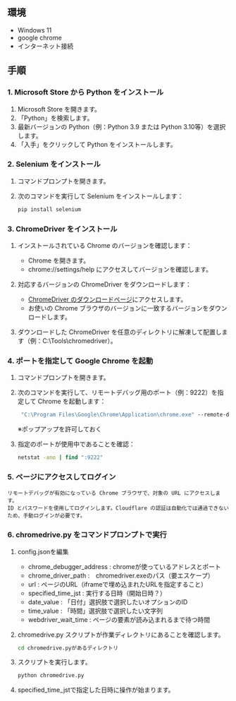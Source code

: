 ## 環境

- Windows 11
- google chrome
- インターネット接続

## 手順

### 1. Microsoft Store から Python をインストール

1. Microsoft Store を開きます。
2. 「Python」を検索します。
3. 最新バージョンの Python（例：Python 3.9 または Python 3.10等）を選択します。
4. 「入手」をクリックして Python をインストールします。

### 2. Selenium をインストール

1. コマンドプロンプトを開きます。
2. 次のコマンドを実行して Selenium をインストールします：

   ```cmd
   pip install selenium
   ```

### 3. ChromeDriver をインストール

1. インストールされている Chrome のバージョンを確認します：

   - Chrome を開きます。
   - chrome://settings/help にアクセスしてバージョンを確認します。

2. 対応するバージョンの ChromeDriver をダウンロードします：

   - [ChromeDriver のダウンロードページ](https://googlechromelabs.github.io/chrome-for-testing/)にアクセスします。
   - お使いの Chrome ブラウザのバージョンに一致するバージョンをダウンロードします。

3. ダウンロードした ChromeDriver を任意のディレクトリに解凍して配置します（例：C:\Tools\chromedriver）。

### 4. ポートを指定して Google Chrome を起動
1. コマンドプロンプトを開きます。

2. 次のコマンドを実行して、リモートデバッグ用のポート（例：9222）を指定して Chrome を起動します：

   ```cmd
    "C:\Program Files\Google\Chrome\Application\chrome.exe" --remote-debugging-port=9222 --user-data-dir="C:\ChromeProfile"
   ```

   ※ポップアップを許可しておく

3. 指定のポートが使用中であることを確認：

    ```cmd
    netstat -ano | find ":9222"
    ```

### 5. ページにアクセスしてログイン

    リモートデバッグが有効になっている Chrome ブラウザで、対象の URL にアクセスします。
    ID とパスワードを使用してログインします。Cloudflare の認証は自動化では通過できないため、手動ログインが必要です。

### 6. chromedrive.py をコマンドプロンプトで実行
1. config.jsonを編集

    - chrome_debugger_address : chromeが使っているアドレスとポート
    - chrome_driver_path :　chromedriver.exeのパス（要エスケープ）
    - url : ページのURL（iframeで埋め込まれたURLを指定すること）
    - specified_time_jst : 実行する日時（開始日時？）
    - date_value : 「日付」選択肢で選択したいオプションのID
    - time_value : 「時間」選択肢で選択したい文字列
    - webdriver_wait_time : ページの要素が読み込まれるまで待つ時間

2. chromedrive.py スクリプトが作業ディレクトリにあることを確認します。

    ```cmd
    cd chromedrive.pyがあるディレクトリ
    ```

3. スクリプトを実行します。

    ```cmd
    python chromedrive.py
    ```

4. specified_time_jstで指定した日時に操作が始まります。